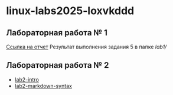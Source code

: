 # linux-labs2025-loxvkddd
##  Лабораторная работа № 1
[Ссылка на отчет](https://disk.yandex.ru/d/74dTdTyLTO9WqA)
Результат выполнения задания 5 в папке *lab1/*
##  Лабораторная работа № 2
- [lab2-intro](https://github.com/loxvkddd/lab2-intro)
- [lab2-markdown-syntax](https://github.com/loxvkddd/lab2-markdown-syntax)

